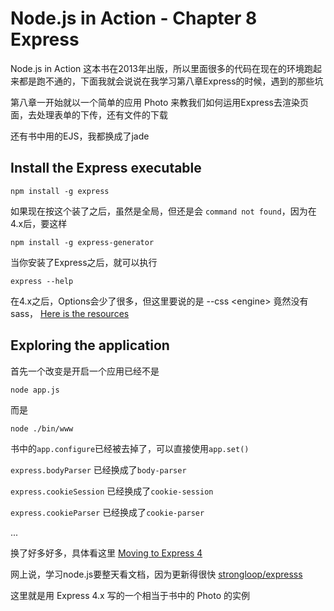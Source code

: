 # Node.js in Action - Chapter 8 Express

Node.js in Action 这本书在2013年出版，所以里面很多的代码在现在的环境跑起来都是跑不通的，下面我就会说说在我学习第八章Express的时候，遇到的那些坑

第八章一开始就以一个简单的应用 Photo 来教我们如何运用Express去渲染页面，去处理表单的下传，还有文件的下载

还有书中用的EJS，我都换成了jade

## Install the Express executable

```
npm install -g express
```

如果现在按这个装了之后，虽然是全局，但还是会 `command not found`，因为在4.x后，要这样
```
npm install -g express-generator
```

当你安装了Express之后，就可以执行
```
express --help
```
在4.x之后，Options会少了很多，但这里要说的是 --css &lt;engine> 竟然没有sass，
[Here is the resources](http://stackoverflow.com/questions/23711897/get-sass-to-autocompile-with-nodejs-express-and-node-sass)

## Exploring the application

首先一个改变是开启一个应用已经不是
```
node app.js
```
而是
```
node ./bin/www
```

书中的`app.configure`已经被去掉了，可以直接使用`app.set()`

`express.bodyParser` 已经换成了`body-parser`

`express.cookieSession` 已经换成了`cookie-session`

`express.cookieParser` 已经换成了`cookie-parser`

...

换了好多好多，具体看这里 [Moving to Express 4](http://expressjs.com/guide/migrating-4.html)

网上说，学习node.js要整天看文档，因为更新得很快 [strongloop/expresss](https://github.com/strongloop/express#quick-start)

这里就是用 Express 4.x 写的一个相当于书中的 Photo 的实例
